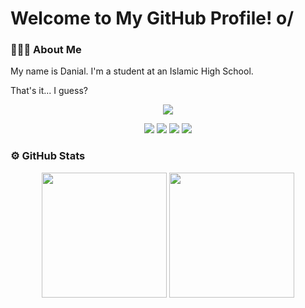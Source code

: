 # Welcome to My GitHub Profile! o/

### 👨🏻‍💻 About Me

My name is Danial. I'm a student at an Islamic High School.

That's it... I guess?

<p align="center">
  <a href="https://discord.com/users/384653287544193024">
    <img src="https://discord.c99.nl/widget/theme-1/384653287544193024.png" />
  </a>
</p>

<p align="center">
  <a href="https://twitter.com/dandan_kikoeru"><img src="https://img.shields.io/badge/%40dandan--kikoeru-36393e?&logo=twitter" /></a>
  <a href="https://www.instagram.com/danial.tar.gz"><img src="https://img.shields.io/badge/%40danial.tar.gz-36393e?&logo=instagram" /></a>
  <a href="https://steamcommunity.com/id/yurareru"><img src="https://img.shields.io/badge/yurareru-36393e?&logo=steam" /></a>
  <a href="https://osu.ppy.sh/users/25316181"><img src="https://img.shields.io/badge/DaniaI-36393e?&logo=osu!" /></a>
</p>

### ⚙ GitHub Stats

<p align="center">
  <a href="https://github.com/dandan-kikoeru"><img height="200" src="https://github-readme-stats-eight-theta.vercel.app/api?username=dandan-kikoeru&show_icons=true&theme=tokyonight&include_all_commits=true&count_private=true" /></a>
  <a href="https://github.com/dandan-kikoeru"><img height="200" src="https://github-readme-stats.vercel.app/api/top-langs/?username=dandan-kikoeru&layout=compact&theme=tokyonight&langs_count=8" /></a>
</p>

